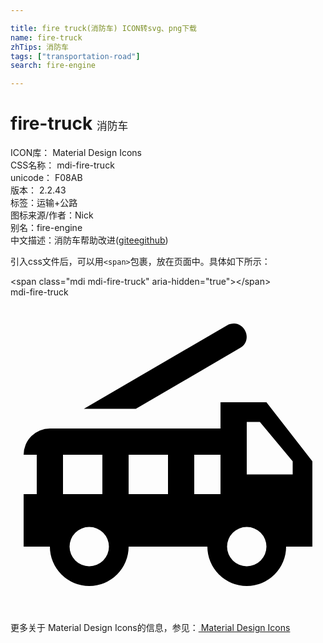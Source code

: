 ```yaml
---

title: fire truck(消防车) ICON转svg、png下载
name: fire-truck
zhTips: 消防车
tags: ["transportation-road"]
search: fire-engine

---
```


# fire-truck  <small style="font-size: 60%;font-weight: 100">消防车</small>


<div class="detail-page">
<p>
<span>
ICON库：
<span class="badge-secondary badge">Material Design Icons</span> 
</span>
<br/>
<span>
CSS名称：
<span class="badge-secondary badge">mdi-fire-truck</span> 
</span>
<br/>
<span>
unicode：
<span class="badge-secondary badge">F08AB</span> 
<copy-btn content='F08AB' btn-title=""></copy-btn>
<copy-btn :content='String.fromCodePoint(parseInt("F08AB", 16))' btn-title="复制U"></copy-btn>
</span>
<br/>
<span>
版本：
<span class="badge-secondary badge">2.2.43</span> 
</span><br/><span>标签：<span class="badge-light badge"><router-link to="/tags/transportation-road.html">运输+公路</router-link></span></span>
<br/>
<span>图标来源/作者：<span class="badge-light badge">Nick</span></span> 
<br/>
<span>别名：<span class="badge-light badge">fire-engine</span></span><br/><span class="zh-detail">中文描述：<span class="badge-primary badge">消防车</span><span class="help-link"><span>帮助改进</span>(<a href="https://gitee.com/liuwave/icon-helper/edit/master/json/material/fire-truck.json" target="_blank" rel="noopener noreferrer">gitee</a><a href="https://github.com/liuwave/icon-helper/edit/master/json/material/fire-truck.json" target="_blank" rel="noopener noreferrer">github</a></span>)</span><br/>
</p>
</div>
<div class="alert alert-dark">
  <i class="mdi mdi-fire-truck mdi-48px"></i>
  <i class="mdi mdi-fire-truck mdi-36px"></i>
  <i class="mdi mdi-fire-truck mdi-24px"></i>
  <i class="mdi mdi-fire-truck mdi-18px"></i>
</div>
<div>
  <p>引入css文件后，可以用<code>&lt;span&gt;</code>包裹，放在页面中。具体如下所示：    
  </p>
  <div class="alert alert-primary" style="font-size: 14px">
    &lt;span class="mdi mdi-fire-truck" aria-hidden="true"&gt;&lt;/span&gt;
    <copy-btn content='<span class="mdi mdi-fire-truck" aria-hidden="true"></span>'></copy-btn>
  </div>
  <div class="alert alert-secondary">
    <i class="mdi mdi-fire-truck"
    style="font-size: 24px"
    aria-hidden="true"></i> mdi-fire-truck
    <copy-btn content="mdi-fire-truck" btn-title="复制图标名称"></copy-btn>
  </div>
</div>
<div id="svg" class="svg-wrap">
<svg xmlns="http://www.w3.org/2000/svg" viewBox="0 0 24 24"><path d="M17.04,2C16.85,2 16.66,2.04 16.5,2.14L5.59,8.5H9.55L17.5,3.86C18,3.58 18.13,2.97 17.85,2.5C17.68,2.2 17.38,2 17.04,2M16,8V10H3A2,2 0 0,0 1,12H2V15H1V19H3A3,3 0 0,0 6,22A3,3 0 0,0 9,19H15A3,3 0 0,0 18,22A3,3 0 0,0 21,19H23V12.5L19.5,8H16M18,9.5H19L21.5,12.5V13.5H18V9.5M4,12H7V15H4V12M9,12H12V15H9V12M14,12H16V15H14V12M6,17.5A1.5,1.5 0 0,1 7.5,19A1.5,1.5 0 0,1 6,20.5A1.5,1.5 0 0,1 4.5,19A1.5,1.5 0 0,1 6,17.5M18,17.5A1.5,1.5 0 0,1 19.5,19A1.5,1.5 0 0,1 18,20.5A1.5,1.5 0 0,1 16.5,19A1.5,1.5 0 0,1 18,17.5Z" /></svg>
</div>
<detail full-name='mdi-fire-truck'></detail>
    
<div><p>更多关于 Material Design Icons的信息，参见：<a target="_blank" href="https://iconhelper.cn/material.html"> Material Design Icons</a>
</p></div>
